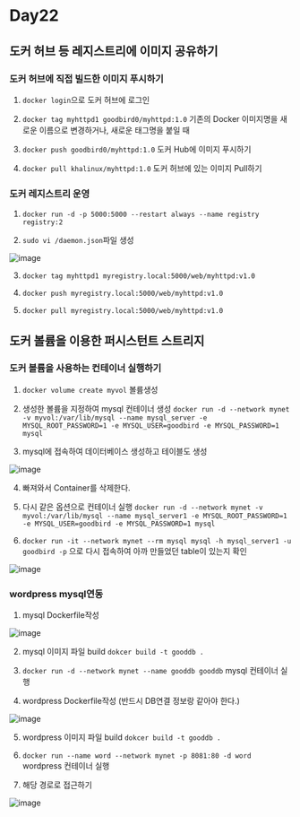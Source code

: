# Day22

## 도커 허브 등 레지스트리에 이미지 공유하기

### 도커 허브에 직접 빌드한 이미지 푸시하기

1. `docker login`으로 도커 허브에 로그인

2. `docker tag myhttpd1 goodbird0/myhttpd:1.0` 기존의 Docker 이미지명을 새로운 이름으로 변경하거나, 새로운 태그명을 붙일 때

3. `docker push goodbird0/myhttpd:1.0` 도커 Hub에 이미지 푸시하기

4. `docker pull khalinux/myhttpd:1.0` 도커 허브에 있는 이미지 Pull하기

### 도커 레지스트리 운영

1. `docker run -d -p 5000:5000 --restart always --name registry registry:2`

2. `sudo vi /daemon.json`파일 생성

![image](https://github.com/JoEunSae/Metanet-Internship/assets/83803199/daae7258-4c8c-49b4-8c59-9dcec4f39c97)

3. `docker tag myhttpd1 myregistry.local:5000/web/myhttpd:v1.0`

4. `docker push myregistry.local:5000/web/myhttpd:v1.0`

5. `docker pull myregistry.local:5000/web/myhttpd:v1.0`


## 도커 볼륨을 이용한 퍼시스턴트 스트리지

### 도커 볼륨을 사용하는 컨테이너 실행하기

1. `docker volume create myvol` 볼륨생성

2. 생성한 볼륨을 지정하여 mysql 컨테이너 생성
`docker run -d --network mynet -v myvol:/var/lib/mysql --name mysql_server -e MYSQL_ROOT_PASSWORD=1 -e MYSQL_USER=goodbird -e MYSQL_PASSWORD=1 mysql`

3. mysql에 접속하여 데이터베이스 생성하고 테이블도 생성

![image](https://github.com/JoEunSae/Metanet-Internship/assets/83803199/2ad6909c-6140-42e6-ae51-d1a0412c72e7)


4. 빠져와서 Container를 삭제한다.

5. 다시 같은 옵션으로 컨테이너 실행
`docker run -d --network mynet -v myvol:/var/lib/mysql --name mysql_server1 -e MYSQL_ROOT_PASSWORD=1 -e MYSQL_USER=goodbird -e MYSQL_PASSWORD=1 mysql`

6. `docker run -it --network mynet --rm mysql mysql -h mysql_server1 -u goodbird -p` 으로 다시 접속하여 아까 만들었던 table이 있는지 확인

![image](https://github.com/JoEunSae/Metanet-Internship/assets/83803199/26112cf7-5276-425b-85d3-7a083d3a30e5)


### wordpress mysql연동

1. mysql Dockerfile작성

![image](https://github.com/JoEunSae/Metanet-Internship/assets/83803199/46d60c5f-d572-4ec1-a5b1-9048dec437cf)

2. mysql 이미지 파일 build `dokcer build -t gooddb .`

3. `docker run -d --network mynet --name gooddb gooddb` mysql 컨테이너 실행

4. wordpress Dockerfile작성 (반드시 DB연결 정보랑 같아야 한다.)

![image](https://github.com/JoEunSae/Metanet-Internship/assets/83803199/5f43085f-3f4e-4435-a396-5b888c84756e)

5. wordpress 이미지 파일 build `dokcer build -t gooddb .`

6. `docker run --name word --network mynet -p 8081:80 -d word` wordpress 컨테이너 실행

7. 해당 경로로 접근하기

![image](https://github.com/JoEunSae/Metanet-Internship/assets/83803199/517f2a48-6d96-442e-8ef8-9b73ec36bad0)



